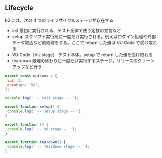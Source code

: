 ## Lifecycle

k6 には、次の 4 つのライフサイクルステージが存在する

- init
  最初に実行される、テスト全体で使う定数の宣言など
- setup
  スクリプト実行前に一度だけ実行される。例えばログイン処理や外部データ取込など前処理をする。ここで return した値は VU Code で受け取れる
- VU Code（VU stage）
  テスト本体。setup で return した値を受け取れる
- teardown
  処理の終わりに一度だけ実行するステージ。リソースのクリーンアップなど行う

```js
export const options = {
 vus: 2,
 duration: '5s',
};

console.log(' -- init stage -- ');

export function setup() {
 console.log(' -- setup stage -- ');
}

export function () {
 console.log(' -- VU stage -- ');
}

export function teardown() {
 console.log(' -- Teardown stage -- ');
}
```
